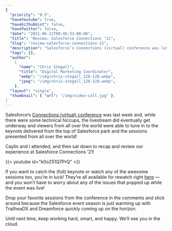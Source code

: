 ```yaml
---
{
  "priority": "0.5",
  "haveYoutube": true,
  "haveGithubGist": false,
  "haveTwitter": false,
  "date": "2021-06-11T08:46:33-08:00",
  "title": "Review: Salesforce Connections ‘21",
  "Slug": "review-salesforce-connections-21",
  "description": "Salesforce’s Connections (virtual) conference was last week and, while there were some technical hiccups, the livestream did eventually get...",
  "tags": [],
  "author":
    {
      "name": "Chris Stegall",
      "title": "Digital Marketing Coordinator",
      "webp": "/img/chris-stegall_128-128.webp",
      "jpeg": "/img/chris-stegall_128-128.webp",
    },
  "layout": "single",
  "thumbnail": { "url": "/img/video-call.jpg" },
}
---
```


Salesforce’s [Connections (virtual) conference](https://www.salesforce.com/connections/) was last week and, while there were some technical hiccups, the livestream did eventually get underway and viewers from all over the world were able to tune in to the keynote delivered from the top of Salesforce park and the sessions presented from all over the world!

Caylin and I attended, and then sat down to recap and review our experience at Salesforce Connections ‘21!

{{< youtube id="k0o251Q7PrQ" >}}

If you want to catch the (full) keynote or watch any of the awesome sessions too, you’re in luck! They’re all available for rewatch right [here](https://www.salesforce.com/connections/) — and you won’t have to worry about any of the issues that popped up while the event was live!

Drop your favorite sessions from the conference in the comments and stick around because the Salesforce event season is just warming up with TrailheaDX and Dreamforce quickly coming up on the horizon.

Until next time, keep working hard, smart, and happy. We’ll see you in the cloud.
